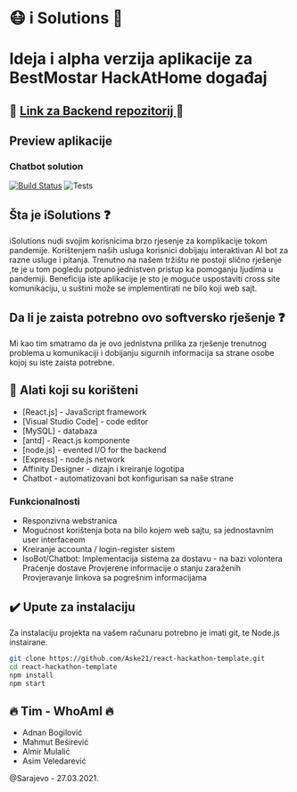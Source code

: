 # 😷 i Solutions 🚀 

# Ideja i alpha verzija aplikacije za BestMostar HackAtHome događaj
##  🤖 [Link za Backend repozitorij ](https://github.com/almulalic/HackAtHomeAPI) 🤖
## Preview aplikacije


### Chatbot solution
[![Build Status](https://travis-ci.org/joemccann/dillinger.svg?branch=master)](https://travis-ci.org/joemccann/dillinger) ![Tests](https://github.com/justinmahar/react-build-status-badge/workflows/Tests/badge.svg)


## Šta je iSolutions ❓
iSolutions nudi svojim korisnicima brzo rjesenje za komplikacije tokom pandemije. Korištenjem naših usluga korisnici dobijaju interaktivan AI bot za razne usluge i pitanja. Trenutno na našem tržištu ne postoji slično rješenje ,te je u tom pogledu potpuno jednistven pristup ka pomoganju ljudima u pandemiji. Beneficija iste aplikacije je sto je moguće  uspostaviti cross site komunikaciju, u suštini može se implementirati ne bilo koji web sajt.

## Da li je zaista potrebno ovo softversko rješenje ❓
Mi kao tim smatramo da je ovo jednistvna prilika za rješenje trenutnog problema u komunikaciji i dobijanju sigurnih  informacija sa strane osobe kojoj su iste zaista potrebne.

## 🔧 Alati koji su korišteni

- [React.js] - JavaScript framework
- [Visual Studio Code] - code editor
- [MySQL] - databaza
- [antd] - React.js komponente
- [node.js] - evented I/O for the backend
- [Express] - node.js network
- Affinity Designer - dizajn i kreiranje logotipa
- Chatbot - automatizovani bot konfigurisan sa naše strane


### Funkcionalnosti

- Responzivna webstranica
- Mogućnost korištenja bota na bilo kojem web sajtu, sa jednostavnim user interfaceom
- Kreiranje accounta / login-register sistem
- IsoBot/Chatbot:
 Implementacija sistema za dostavu - na bazi volontera
 Praćenje dostave
 Provjerene informacije o stanju zaraženih
 Provjeravanje linkova sa pogrešnim informacijama



## ✔️ Upute za instalaciju

Za instalaciju projekta na vašem računaru potrebno je imati git, te Node.js instairane.
```sh
git clone https://github.com/Aske21/react-hackathon-template.git
cd react-hackathon-template
npm install
npm start
```


## 🔥 Tim - WhoAmI 🔥
- Adnan Bogilović
- Mahmut Beširević
- Almir Mulalić
- Asim Veledarević


@Sarajevo - 27.03.2021.

